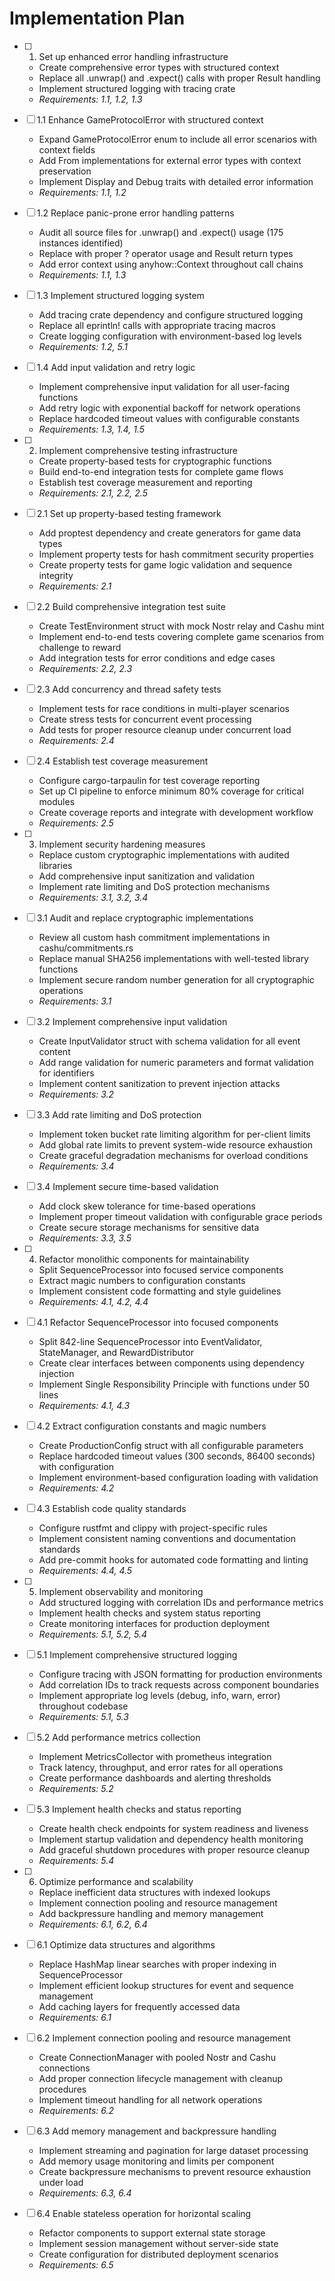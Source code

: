 # Implementation Plan

- [ ] 1. Set up enhanced error handling infrastructure
  - Create comprehensive error types with structured context
  - Replace all .unwrap() and .expect() calls with proper Result handling
  - Implement structured logging with tracing crate
  - _Requirements: 1.1, 1.2, 1.3_

- [ ] 1.1 Enhance GameProtocolError with structured context
  - Expand GameProtocolError enum to include all error scenarios with context fields
  - Add From implementations for external error types with context preservation
  - Implement Display and Debug traits with detailed error information
  - _Requirements: 1.1, 1.2_

- [ ] 1.2 Replace panic-prone error handling patterns
  - Audit all source files for .unwrap() and .expect() usage (175 instances identified)
  - Replace with proper ? operator usage and Result return types
  - Add error context using anyhow::Context throughout call chains
  - _Requirements: 1.1, 1.3_

- [ ] 1.3 Implement structured logging system
  - Add tracing crate dependency and configure structured logging
  - Replace all eprintln! calls with appropriate tracing macros
  - Create logging configuration with environment-based log levels
  - _Requirements: 1.2, 5.1_

- [ ] 1.4 Add input validation and retry logic
  - Implement comprehensive input validation for all user-facing functions
  - Add retry logic with exponential backoff for network operations
  - Replace hardcoded timeout values with configurable constants
  - _Requirements: 1.3, 1.4, 1.5_

- [ ] 2. Implement comprehensive testing infrastructure
  - Create property-based tests for cryptographic functions
  - Build end-to-end integration tests for complete game flows
  - Establish test coverage measurement and reporting
  - _Requirements: 2.1, 2.2, 2.5_

- [ ] 2.1 Set up property-based testing framework
  - Add proptest dependency and create generators for game data types
  - Implement property tests for hash commitment security properties
  - Create property tests for game logic validation and sequence integrity
  - _Requirements: 2.1_

- [ ] 2.2 Build comprehensive integration test suite
  - Create TestEnvironment struct with mock Nostr relay and Cashu mint
  - Implement end-to-end tests covering complete game scenarios from challenge to reward
  - Add integration tests for error conditions and edge cases
  - _Requirements: 2.2, 2.3_

- [ ] 2.3 Add concurrency and thread safety tests
  - Implement tests for race conditions in multi-player scenarios
  - Create stress tests for concurrent event processing
  - Add tests for proper resource cleanup under concurrent load
  - _Requirements: 2.4_

- [ ] 2.4 Establish test coverage measurement
  - Configure cargo-tarpaulin for test coverage reporting
  - Set up CI pipeline to enforce minimum 80% coverage for critical modules
  - Create coverage reports and integrate with development workflow
  - _Requirements: 2.5_

- [ ] 3. Implement security hardening measures
  - Replace custom cryptographic implementations with audited libraries
  - Add comprehensive input sanitization and validation
  - Implement rate limiting and DoS protection mechanisms
  - _Requirements: 3.1, 3.2, 3.4_

- [ ] 3.1 Audit and replace cryptographic implementations
  - Review all custom hash commitment implementations in cashu/commitments.rs
  - Replace manual SHA256 implementations with well-tested library functions
  - Implement secure random number generation for all cryptographic operations
  - _Requirements: 3.1_

- [ ] 3.2 Implement comprehensive input validation
  - Create InputValidator struct with schema validation for all event content
  - Add range validation for numeric parameters and format validation for identifiers
  - Implement content sanitization to prevent injection attacks
  - _Requirements: 3.2_

- [ ] 3.3 Add rate limiting and DoS protection
  - Implement token bucket rate limiting algorithm for per-client limits
  - Add global rate limits to prevent system-wide resource exhaustion
  - Create graceful degradation mechanisms for overload conditions
  - _Requirements: 3.4_

- [ ] 3.4 Implement secure time-based validation
  - Add clock skew tolerance for time-based operations
  - Implement proper timeout validation with configurable grace periods
  - Create secure storage mechanisms for sensitive data
  - _Requirements: 3.3, 3.5_

- [ ] 4. Refactor monolithic components for maintainability
  - Split SequenceProcessor into focused service components
  - Extract magic numbers to configuration constants
  - Implement consistent code formatting and style guidelines
  - _Requirements: 4.1, 4.2, 4.4_

- [ ] 4.1 Refactor SequenceProcessor into focused components
  - Split 842-line SequenceProcessor into EventValidator, StateManager, and RewardDistributor
  - Create clear interfaces between components using dependency injection
  - Implement Single Responsibility Principle with functions under 50 lines
  - _Requirements: 4.1, 4.3_

- [ ] 4.2 Extract configuration constants and magic numbers
  - Create ProductionConfig struct with all configurable parameters
  - Replace hardcoded timeout values (300 seconds, 86400 seconds) with configuration
  - Implement environment-based configuration loading with validation
  - _Requirements: 4.2_

- [ ] 4.3 Establish code quality standards
  - Configure rustfmt and clippy with project-specific rules
  - Implement consistent naming conventions and documentation standards
  - Add pre-commit hooks for automated code formatting and linting
  - _Requirements: 4.4, 4.5_

- [ ] 5. Implement observability and monitoring
  - Add structured logging with correlation IDs and performance metrics
  - Implement health checks and system status reporting
  - Create monitoring interfaces for production deployment
  - _Requirements: 5.1, 5.2, 5.4_

- [ ] 5.1 Implement comprehensive structured logging
  - Configure tracing with JSON formatting for production environments
  - Add correlation IDs to track requests across component boundaries
  - Implement appropriate log levels (debug, info, warn, error) throughout codebase
  - _Requirements: 5.1, 5.3_

- [ ] 5.2 Add performance metrics collection
  - Implement MetricsCollector with prometheus integration
  - Track latency, throughput, and error rates for all operations
  - Create performance dashboards and alerting thresholds
  - _Requirements: 5.2_

- [ ] 5.3 Implement health checks and status reporting
  - Create health check endpoints for system readiness and liveness
  - Implement startup validation and dependency health monitoring
  - Add graceful shutdown procedures with proper resource cleanup
  - _Requirements: 5.4_

- [ ] 6. Optimize performance and scalability
  - Replace inefficient data structures with indexed lookups
  - Implement connection pooling and resource management
  - Add backpressure handling and memory management
  - _Requirements: 6.1, 6.2, 6.4_

- [ ] 6.1 Optimize data structures and algorithms
  - Replace HashMap linear searches with proper indexing in SequenceProcessor
  - Implement efficient lookup structures for event and sequence management
  - Add caching layers for frequently accessed data
  - _Requirements: 6.1_

- [ ] 6.2 Implement connection pooling and resource management
  - Create ConnectionManager with pooled Nostr and Cashu connections
  - Add proper connection lifecycle management with cleanup procedures
  - Implement timeout handling for all network operations
  - _Requirements: 6.2_

- [ ] 6.3 Add memory management and backpressure handling
  - Implement streaming and pagination for large dataset processing
  - Add memory usage monitoring and limits per component
  - Create backpressure mechanisms to prevent resource exhaustion under load
  - _Requirements: 6.3, 6.4_

- [ ] 6.4 Enable stateless operation for horizontal scaling
  - Refactor components to support external state storage
  - Implement session management without server-side state
  - Create configuration for distributed deployment scenarios
  - _Requirements: 6.5_